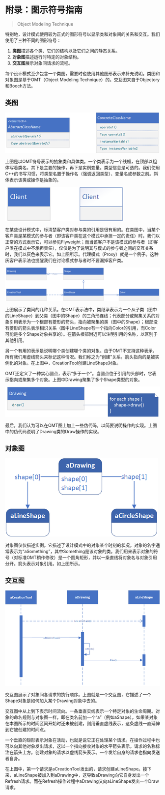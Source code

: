 # 附录：图示符号指南

> Object Modeling Technique

特别地，设计模式使用较为正式的图形符号以显示类和对象间的关系和交互。我们使用了三种不同的图形符号：

1. **类图**描述各个类、它们的结构以及它们之间的静态关系。
2. **对象图**描述运行时特定的对象结构。
3. **交互图**展示对象间请求的流程。

每个设计模式至少包含一个类图，需要时也使用其他图形表示来补充说明。类图和对象图是基于OMT（Object Modeling
Technique）的。交互图来自于Objectory和Booch方法。

## 类图

![class diagram](./assets/class_1.png)

上图是以OMT符号表示的抽象类和具体类。一个类表示为一个线框，在顶部以粗体写着类名，其下是主要的操作，再下是实例变量。类型信息是可选的。我们使用C++的书写习惯，将类型名置于操作名（强调返回类型）、变量名或参数之前。斜体表示该类或操作是抽象的。

![class diagram](./assets/class_2.png)

在某些设计模式中，标清楚客户类对参与类的引用是很有用的。在类图中，当某个客户类是某模式的参与者（即该客户类在这个模式中承担一定的责任）时，我们以正常的方式表示它，可以参见Flyweight；而当该客户不是该模式的参与者（即客户类在模式中不承担责任），仅仅是为了说明其与模式的参与者之间的交互关系时，我们以灰色来表示它。如上图所示。代理模式（Proxy）就是一个例子。这种灰客户表示法也提醒我们在讨论模式参与者时不要漏掉客户类。

![class diagram](./assets/class_3.png)

上图展示了类间的几种关系。在OMT表示法中，类继承表示为一个从子类（图中的LineShape）到父类（图中的Shape）的三角形连线；代表部分或聚集关系的对象引用表示为一个根部有菱形的箭头，指向被聚集的类（图中的Shape）；根部没有菱形的箭头表示相识关系（图中LineShape有一个指向Color的引用，而Color可能是多个Shape对象共享的）。在箭头根部附近可以注明引用的名称，以区别于其他引用。

另一个有用的表示是说明哪个类创建哪个类的对象。由于OMT不支持这种表示，所有我们用虚线箭头来标记这种情况。我们称之为“创建”关系。箭头指向的是被实例化的对象。在上图中，CreationTool创建LineShape对象。

OMT还定义了一种实心圆点，表示“多于一个”。当圆点位于引用的头部时，它表示指向或聚集多个对象。上图中Drawing聚集了多个Shape类型的对象。

![class diagram](./assets/class_4.png)

最后，我们认为可以在OMT图上加上一些伪代码，以简要说明操作的实现。上图中的伪代码说明了Drawing类的Draw操作的实现。

## 对象图

![object diagram](./assets/object_1.png)

对象图仅仅描述实例。它描述了设计模式中的对象某个时刻的状况。对象的名字通常表示为“aSomething”，其中Something是该对象的类。我们用来表示对象的符号（对标准OMT稍作修改）是一个圆角矩形，并以一条直线将对象名与对象引用分开。箭头表示对象引用。如上图所示。

## 交互图

![sequence diagram](./assets/sequence_1.png)

交互图展示了对象间各请求的执行顺序。上图就是一个交互图，它描述了一个Shape对象是如何加入某个Drawing对象中去的。

交互图中从上到下表示时间流向。一条垂直实线表示一个特定对象的生命周期。对象的命名规则与对象图一样，即在类名前加一个“a”（例如aShape）。如果某对象在本图所示的时间区间开始时还未被创建，则用垂直虚线表示，这条虚线一直延伸到它被创建的时间点。

一个垂直的矩形表示对象在活动，也就是说它正在处理某个请求。在操作过程中也可以向其他对象发出请求，这以一个指向接收对象的水平箭头表示。请求的名称标注在箭头上方。创建对象的请求以虚线箭头表示。一个发给自身的请求也指向发送者自身。

在上图中，第一个请求是aCreationTool发出的，请求创建aLineShape。接下来，aLineShape被加入到aDrawing中，这导致aDrawing向它自身发出一个Refresh请求。而在Refresh操作过程中aDrawing又向aLineShape发出一个Draw请求。
